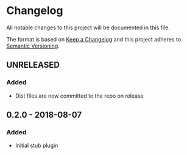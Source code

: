 # Changelog
All notable changes to this project will be documented in this file.

The format is based on [Keep a Changelog](http://keepachangelog.com) and this project adheres to [Semantic Versioning](http://semver.org).

## UNRELEASED
### Added
- Dist files are now committed to the repo on release

## 0.2.0 - 2018-08-07
### Added
- Initial stub plugin

